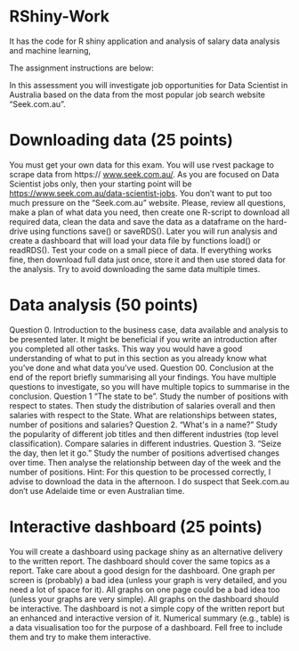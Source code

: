 # RShiny-Work
It has the code for R shiny application and analysis of salary data analysis and machine learning,

The assignment instructions are below:

In this assessment you will investigate job opportunities for Data Scientist in Australia based on the data from the most popular job search website “Seek.com.au”. 
# Downloading data (25 points)
You must get your own data for this exam. You will use rvest package to scrape data from https:// www.seek.com.au/. As you are focused on Data Scientist jobs only, then your starting point will be https://www.seek.com.au/data-scientist-jobs. 
You don’t want to put too much pressure on the “Seek.com.au” website. Please, review all questions, make a plan of what data you need, then create one R-script to download all required data, clean the data and save the data as a dataframe on the hard-drive using functions save() or saveRDS(). Later you will run analysis and create a dashboard that will load your data file by functions load() or readRDS(). 
Test your code on a small piece of data. If everything works fine, then download full data just once, store it and then use stored data for the analysis. Try to avoid downloading the same data multiple times.
# Data analysis (50 points)
Question 0. Introduction to the business case, data available and analysis to be presented later. 
It might be beneficial if you write an introduction after you completed all other tasks. This way you would have a good understanding of what to put in this section as you already know what you’ve done and what data you’ve used.
Question 00. Conclusion at the end of the report briefly summarising all your findings. You have multiple questions to investigate, so you will have multiple topics to summarise in the conclusion. 
Question 1 “The state to be”. Study the number of positions with respect to states. Then study the distribution of salaries overall and then salaries with respect to the State. What are relationships between states, number of positions and salaries?
Question 2. “What's in a name?” Study the popularity of different job titles and then different industries (top level classification). Compare salaries in different industries. 
Question 3. “Seize the day, then let it go.” Study the number of positions advertised changes over time. Then analyse the relationship between day of the week and the number of positions. 
Hint: For this question to be processed correctly, I advise to download the data in the afternoon. I do suspect that Seek.com.au don’t use Adelaide time or even Australian time.
# Interactive dashboard (25 points)
You will create a dashboard using package shiny as an alternative delivery to the written report. The dashboard should cover the same topics as a report. Take care about a good design for the dashboard. One graph per screen is (probably) a bad idea (unless your graph is very detailed, and you need a lot of space for it). All graphs on one page could be a bad idea too (unless your graphs are very simple).
All graphs on the dashboard should be interactive. The dashboard is not a simple copy of the written report but an enhanced and interactive version of it. Numerical summary (e.g., table) is a data visualisation too for the purpose of a dashboard. Fell free to include them and try to make them interactive.

